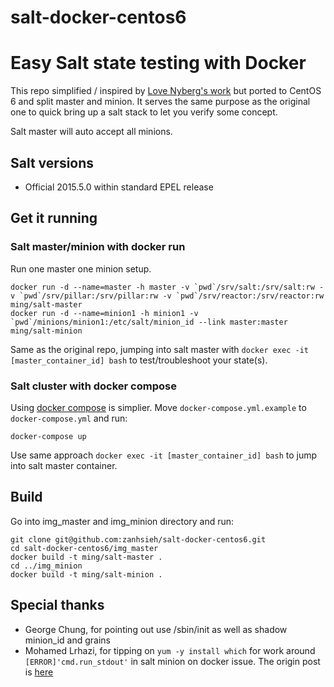 # salt-docker-centos6
Easy Salt state testing with Docker
===========

This repo simplified / inspired by [Love Nyberg's work](https://github.com/jacksoncage/salt-docker) but ported to CentOS 6 and split master and minion. It serves the same purpose as the original one to quick bring up a salt stack to let you verify some concept.

Salt master will auto accept all minions. 

## Salt versions

 - Official 2015.5.0 within standard EPEL release

## Get it running

### Salt master/minion with docker run

Run one master one minion setup.

```
docker run -d --name=master -h master -v `pwd`/srv/salt:/srv/salt:rw -v `pwd`/srv/pillar:/srv/pillar:rw -v `pwd`/srv/reactor:/srv/reactor:rw ming/salt-master
docker run -d --name=minion1 -h minion1 -v `pwd`/minions/minion1:/etc/salt/minion_id --link master:master ming/salt-minion
```

Same as the original repo, jumping into salt master with `docker exec -it [master_container_id] bash` to test/troubleshoot your state(s).

### Salt cluster with docker compose

Using [docker compose](https://github.com/docker/compose) is simplier. Move `docker-compose.yml.example` to `docker-compose.yml` and run:

```
docker-compose up
```

Use same approach `docker exec -it [master_container_id] bash` to jump into salt master container.

## Build

Go into img_master and img_minion directory and run:

```
git clone git@github.com:zanhsieh/salt-docker-centos6.git
cd salt-docker-centos6/img_master
docker build -t ming/salt-master .
cd ../img_minion
docker build -t ming/salt-minion .
```

## Special thanks
 - George Chung, for pointing out use /sbin/init as well as shadow minion_id and grains
 - Mohamed Lrhazi, for tipping on `yum -y install which` for work around `[ERROR]'cmd.run_stdout'` in salt minion on docker issue. The origin post is [here](https://groups.google.com/forum/#!topic/salt-users/6i7Kwdd-xxU)
